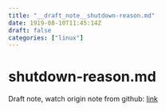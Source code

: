 ```yaml
---
title: "__draft_note__shutdown-reason.md"
date: 1919-08-10T11:45:14Z
draft: false
categories: ["linux"]
---
```


# shutdown-reason.md

Draft note, watch origin note from github: [link](https://github.com/tinghaolai/just-random-note/blob/master/linux/shutdown-reason.md)